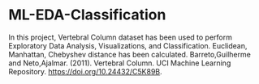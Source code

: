 # ML-EDA-Classification
In this project, Vertebral Column dataset has been used to perform Exploratory Data Analysis, Visualizations, and Classification. Euclidean, Manhattan, Chebyshev distance has been calculated.
Barreto,Guilherme and Neto,Ajalmar. (2011). Vertebral Column. UCI Machine Learning Repository. https://doi.org/10.24432/C5K89B.


